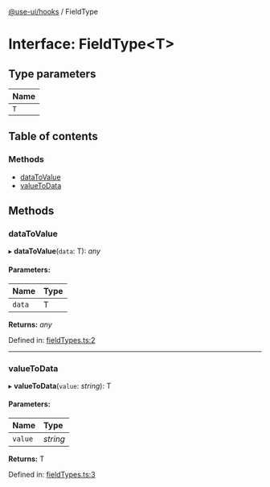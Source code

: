 [@use-ui/hooks](../README.md) / FieldType

# Interface: FieldType<T\>

## Type parameters

| Name |
| :------ |
| `T` |

## Table of contents

### Methods

- [dataToValue](fieldtype.md#datatovalue)
- [valueToData](fieldtype.md#valuetodata)

## Methods

### dataToValue

▸ **dataToValue**(`data`: T): *any*

#### Parameters:

| Name | Type |
| :------ | :------ |
| `data` | T |

**Returns:** *any*

Defined in: [fieldTypes.ts:2](https://github.com/vasyas/use-ui-hooks/blob/b88f130/src/fieldTypes.ts#L2)

___

### valueToData

▸ **valueToData**(`value`: *string*): T

#### Parameters:

| Name | Type |
| :------ | :------ |
| `value` | *string* |

**Returns:** T

Defined in: [fieldTypes.ts:3](https://github.com/vasyas/use-ui-hooks/blob/b88f130/src/fieldTypes.ts#L3)
